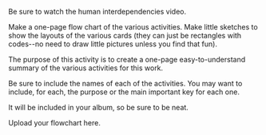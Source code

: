 
Be sure to watch the human interdependencies video.  
  
Make a one-page flow chart of the various activities. Make little sketches to show the layouts of the various cards (they can just be rectangles with codes--no need to draw little pictures unless you find that fun).  
  
The purpose of this activity is to create a one-page easy-to-understand summary of the various activities for this work.  
  
Be sure to include the names of each of the activities. You may want to include, for each, the purpose or the main important key for each one.  
  
It will be included in your album, so be sure to be neat.  
  
Upload your flowchart here.